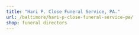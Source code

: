 ```yaml
---
title: "Hari P. Close Funeral Service, PA."
url: /baltimore/hari-p-close-funeral-service-pa/
shop: funeral directors
---
```

